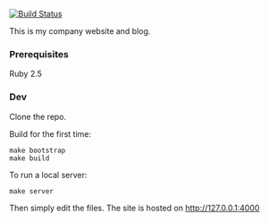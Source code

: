 [![Build Status](https://travis-ci.org/serraict/serraict.github.io.svg?branch=master)](https://travis-ci.org/serraict/serraict.github.io)

This is my company website and blog.

### Prerequisites

Ruby 2.5

### Dev

Clone the repo.

Build for the first time:

```
make bootstrap
make build
```

To run a local server:
```
make server
```

Then simply edit the files.
The site is hosted on http://127.0.0.1:4000

